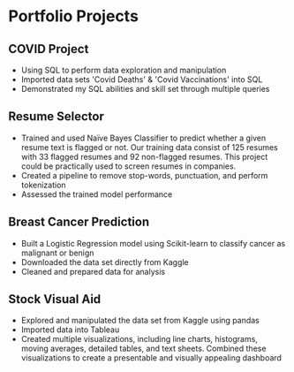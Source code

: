 # Portfolio Projects

## COVID Project

- Using SQL to perform data exploration and manipulation
- Imported data sets 'Covid Deaths' & 'Covid Vaccinations' into SQL
- Demonstrated my SQL abilities and skill set through multiple queries

## Resume Selector

- Trained and used Naïve Bayes Classifier to predict whether a given resume text is flagged or not. Our training data consist of 125 resumes with 33 flagged resumes and 92 non-flagged resumes. This project could be practically used to screen resumes in companies.
- Created a pipeline to remove stop-words, punctuation, and perform tokenization
- Assessed the trained model performance

## Breast Cancer Prediction

- Built a Logistic Regression model using Scikit-learn to classify cancer as malignant or benign
- Downloaded the data set directly from Kaggle
- Cleaned and prepared data for analysis

## Stock Visual Aid

- Explored and manipulated the data set from Kaggle using pandas
- Imported data into Tableau
- Created multiple visualizations, including line charts, histograms, moving averages, detailed tables, and text sheets. Combined these visualizations to create a presentable and visually appealing dashboard
  
  
   
   
